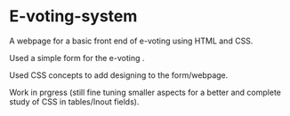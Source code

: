 # E-voting-system

A webpage for a basic front end of e-voting using HTML and CSS.

Used a simple form for the e-voting .

Used CSS concepts to add designing to the form/webpage.

Work in prgress (still fine tuning smaller aspects for a better and complete study of CSS in tables/Inout fields).
